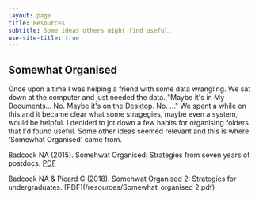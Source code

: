 ```yaml
---
layout: page
title: Resources
subtitle: Some ideas others might find useful.
use-site-title: true
---
```

## Somewhat Organised
Once upon a time I was helping a friend with some data wrangling. We sat down at the computer and just needed the data. "Maybe it's in My Documents... No. Maybe it's on the Desktop. No. ..." 
We spent a while on this and it became clear what some stragegies, maybe even a system, would be helpful. I decided to jot down a few habits for organising folders that I'd found useful. Some other ideas seemed relevant and this is where 'Somewhat Organised' came from.

Badcock NA (2015). Somehwat Organised: Strategies from seven years of postdocs. [PDF](/resources/Somewhat_organised.pdf)

Badcock NA & Picard G (2018). Somehwat Organised 2: Strategies for undergraduates. [PDF](/resources/Somewhat_organised 2.pdf)
